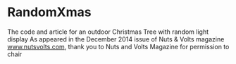 # RandomXmas
The code and article for an outdoor Christmas Tree with random light display
As appeared in the December 2014 issue of Nuts & Volts magazine www.nutsvolts.com, 
thank you to Nuts and Volts Magazine for permission to chair

